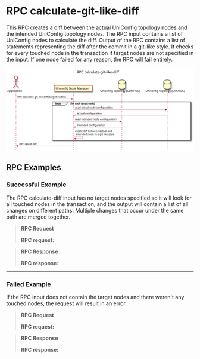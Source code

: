 RPC calculate-git-like-diff
===========================

This RPC creates a diff between the actual UniConfig topology nodes and
the intended UniConfig topology nodes. The RPC input contains a list of
UniConfig nodes to calculate the diff. Output of the RPC contains a list
of statements representing the diff after the commit in a git-like
style. It checks for every touched node in the transaction if target
nodes are not specified in the input. If one node failed for any reason,
the RPC will fail entirely.

![RPC calculate-git-like-diff](RPC_calculate-git-like-diff-RPC_calculate_git_like_diff.svg)

RPC Examples
------------

### Successful Example

The RPC calculate-diff input has no target nodes specified so it will
look for all touched nodes in the transaction, and the output will
contain a list of all changes on different paths. Multiple changes that
occur under the same path are merged together.

> **RPC Request**
>
> **RPC request:**

> **RPC Response**
>
> **RPC response:**

* * * * *

### Failed Example

If the RPC input does not contain the target nodes and there weren't any
touched nodes, the request will result in an error.

> **RPC Request**
>
> **RPC request:**

> **RPC Response**
>
> **RPC response:**
